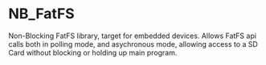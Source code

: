 # NB_FatFS
Non-Blocking FatFS library, target for embedded devices. Allows FatFS api calls both in polling mode, and asychronous mode, allowing access to a SD Card without blocking or holding up main program.
